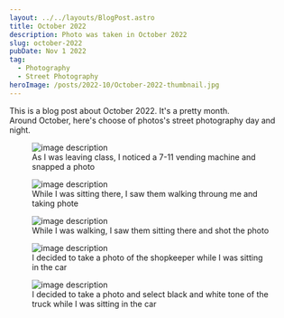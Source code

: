 ```yaml
---
layout: ../../layouts/BlogPost.astro
title: October 2022
description: Photo was taken in October 2022
slug: october-2022
pubDate: Nov 1 2022
tag:
  - Photography
  - Street Photography
heroImage: /posts/2022-10/October-2022-thumbnail.jpg
---
```


This is a blog post about October 2022. It's a pretty month. <br/>
Around October, here's choose of photos's street photography day and night.

<figure class="w-lg">
  <img class="max-w-full h-auto rounded-lg drop-shadow-2xl" src="/posts/2022-10/October-2022-1.jpg" alt="image description" />
  <figcaption class="mt-3 mb-8 text-base text-center opacity-70">As I was leaving class, I noticed a 7-11 vending machine and snapped a photo</figcaption>
</figure>

<figure class='w-lg'>
  <img class="max-w-full h-auto rounded-lg drop-shadow-2xl" src="/posts/2022-10/October-2022-2.jpg" alt="image description" />
  <figcaption class="mt-3 mb-8 text-base text-center opacity-70">While I was sitting there, I saw them walking throung me and taking phote</figcaption>
</figure>

<figure class='w-lg'>
  <img class="max-w-full h-auto rounded-lg drop-shadow-2xl" src="/posts/2022-10/October-2022-3.jpg" alt="image description" />
  <figcaption class="mt-3 mb-8 text-base text-center opacity-70">While I was walking, I saw them sitting there and shot the photo</figcaption>
</figure>

<figure class='w-lg'>
  <img class="max-w-full h-auto rounded-lg drop-shadow-2xl" src="/posts/2022-10/October-2022-4.jpg" alt="image description" />
  <figcaption class="mt-3 mb-8 text-base text-center opacity-70">I decided to take a photo of the shopkeeper while I was sitting in the car</figcaption>
</figure>

<figure class='w-lg'>
  <img class="max-w-full h-auto rounded-lg drop-shadow-2xl" src="/posts/2022-10/October-2022-5.jpg" alt="image description" />
  <figcaption class="mt-3 mb-8 text-base text-center opacity-70">I decided to take a photo and select black and white tone of the truck while I was sitting in the car</figcaption>
</figure>
